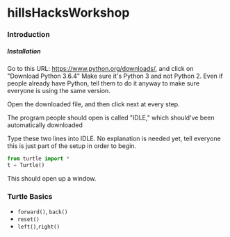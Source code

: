 # hillsHacksWorkshop

### Introduction



##### Installation

Go to this URL: https://www.python.org/downloads/, and click on "Download Python 3.6.4" Make sure it's Python 3 and not Python 2. Even if people already have Python, tell them to do it anyway to make sure everyone is using the same version.

Open the downloaded file, and then click next at every step.

The program people should open is called "IDLE," which should've been automatically downloaded

Type these two lines into IDLE. No explanation is needed yet, tell everyone this is just part of the setup in order to begin.
```python
from turtle import *
t = Turtle()
```

This should open up a window.

### Turtle Basics

- `forward()`, `back()`
- `reset()`
- `left()`,`right()`

